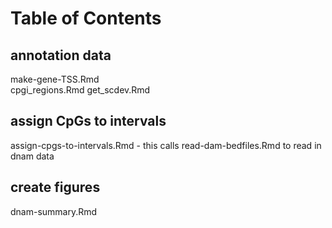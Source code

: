 # Table of Contents

## annotation data
make-gene-TSS.Rmd         
cpgi_regions.Rmd
get_scdev.Rmd

## assign CpGs to intervals
assign-cpgs-to-intervals.Rmd - this calls read-dam-bedfiles.Rmd to read in dnam data

## create figures
dnam-summary.Rmd